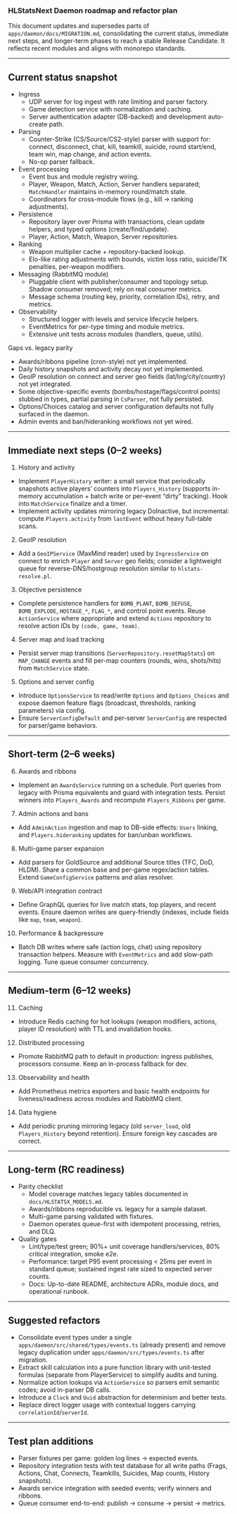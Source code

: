 ### HLStatsNext Daemon roadmap and refactor plan

This document updates and supersedes parts of `apps/daemon/docs/MIGRATION.md`, consolidating the current status, immediate next steps, and longer-term phases to reach a stable Release Candidate. It reflects recent modules and aligns with monorepo standards.

---

## Current status snapshot

- Ingress
  - UDP server for log ingest with rate limiting and parser factory.
  - Game detection service with normalization and caching.
  - Server authentication adapter (DB-backed) and development auto-create path.
- Parsing
  - Counter-Strike (CS/Source/CS2-style) parser with support for: connect, disconnect, chat, kill, teamkill, suicide, round start/end, team win, map change, and action events.
  - No-op parser fallback.
- Event processing
  - Event bus and module registry wiring.
  - Player, Weapon, Match, Action, Server handlers separated; `MatchHandler` maintains in-memory round/match state.
  - Coordinators for cross-module flows (e.g., kill → ranking adjustments).
- Persistence
  - Repository layer over Prisma with transactions, clean update helpers, and typed options (create/find/update).
  - Player, Action, Match, Weapon, Server repositories.
- Ranking
  - Weapon multiplier cache + repository-backed lookup.
  - Elo-like rating adjustments with bounds, victim loss ratio, suicide/TK penalties, per-weapon modifiers.
- Messaging (RabbitMQ module)
  - Pluggable client with publisher/consumer and topology setup. Shadow consumer removed; rely on real consumer metrics.
  - Message schema (routing key, priority, correlation IDs), retry, and metrics.
- Observability
  - Structured logger with levels and service lifecycle helpers.
  - EventMetrics for per-type timing and module metrics.
  - Extensive unit tests across modules (handlers, queue, utils).

Gaps vs. legacy parity

- Awards/ribbons pipeline (cron-style) not yet implemented.
- Daily history snapshots and activity decay not yet implemented.
- GeoIP resolution on connect and server geo fields (lat/lng/city/country) not yet integrated.
- Some objective-specific events (bombs/hostage/flags/control points) stubbed in types, partial parsing in `CsParser`, not fully persisted.
- Options/Choices catalog and server configuration defaults not fully surfaced in the daemon.
- Admin events and ban/hideranking workflows not yet wired.

---

## Immediate next steps (0–2 weeks)

1. History and activity

- Implement `PlayerHistory` writer: a small service that periodically snapshots active players’ counters into `Players_History` (supports in-memory accumulation + batch write or per-event “dirty” tracking). Hook into `MatchService` finalize and a timer.
- Implement activity updates mirroring legacy DoInactive, but incremental: compute `Players.activity` from `lastEvent` without heavy full-table scans.

2. GeoIP resolution

- Add a `GeoIPService` (MaxMind reader) used by `IngressService` on connect to enrich `Player` and `Server` geo fields; consider a lightweight queue for reverse-DNS/hostgroup resolution similar to `hlstats-resolve.pl`.

3. Objective persistence

- Complete persistence handlers for `BOMB_PLANT`, `BOMB_DEFUSE`, `BOMB_EXPLODE`, `HOSTAGE_*`, `FLAG_*`, and control point events. Reuse `ActionService` where appropriate and extend `Actions` repository to resolve action IDs by `(code, game, team)`.

4. Server map and load tracking

- Persist server map transitions (`ServerRepository.resetMapStats`) on `MAP_CHANGE` events and fill per-map counters (rounds, wins, shots/hits) from `MatchService` state.

5. Options and server config

- Introduce `OptionsService` to read/write `Options` and `Options_Choices` and expose daemon feature flags (broadcast, thresholds, ranking parameters) via config.
- Ensure `ServerConfigDefault` and per-server `ServerConfig` are respected for parser/game behaviors.

---

## Short-term (2–6 weeks)

6. Awards and ribbons

- Implement an `AwardsService` running on a schedule. Port queries from legacy with Prisma equivalents and guard with integration tests. Persist winners into `Players_Awards` and recompute `Players_Ribbons` per game.

7. Admin actions and bans

- Add `AdminAction` ingestion and map to DB-side effects: `Users` linking, and `Players.hideranking` updates for ban/unban workflows.

8. Multi-game parser expansion

- Add parsers for GoldSource and additional Source titles (TFC, DoD, HLDM). Share a common base and per-game regex/action tables. Extend `GameConfigService` patterns and alias resolver.

9. Web/API integration contract

- Define GraphQL queries for live match stats, top players, and recent events. Ensure daemon writes are query-friendly (indexes, include fields like `map`, `team`, `weapon`).

10. Performance & backpressure

- Batch DB writes where safe (action logs, chat) using repository transaction helpers. Measure with `EventMetrics` and add slow-path logging. Tune queue consumer concurrency.

---

## Medium-term (6–12 weeks)

11. Caching

- Introduce Redis caching for hot lookups (weapon modifiers, actions, player ID resolution) with TTL and invalidation hooks.

12. Distributed processing

- Promote RabbitMQ path to default in production: ingress publishes, processors consume. Keep an in-process fallback for dev.

13. Observability and health

- Add Prometheus metrics exporters and basic health endpoints for liveness/readiness across modules and RabbitMQ client.

14. Data hygiene

- Add periodic pruning mirroring legacy (old `server_load`, old `Players_History` beyond retention). Ensure foreign key cascades are correct.

---

## Long-term (RC readiness)

- Parity checklist
  - Model coverage matches legacy tables documented in `docs/HLSTATSX_MODELS.md`.
  - Awards/ribbons reproducible vs. legacy for a sample dataset.
  - Multi-game parsing validated with fixtures.
  - Daemon operates queue-first with idempotent processing, retries, and DLQ.
- Quality gates
  - Lint/type/test green; 90%+ unit coverage handlers/services, 80% critical integration, smoke e2e.
  - Performance: target P95 event processing < 25ms per event in standard queue; sustained ingest rate sized to expected server counts.
  - Docs: Up-to-date README, architecture ADRs, module docs, and operational runbook.

---

## Suggested refactors

- Consolidate event types under a single `apps/daemon/src/shared/types/events.ts` (already present) and remove legacy duplication under `apps/daemon/src/types/events.ts` after migration.
- Extract skill calculation into a pure function library with unit-tested formulas (separate from PlayerService) to simplify audits and tuning.
- Normalize action lookups via `ActionService` so parsers emit semantic codes; avoid in-parser DB calls.
- Introduce a `Clock` and `Uuid` abstraction for determinism and better tests.
- Replace direct logger usage with contextual loggers carrying `correlationId`/`serverId`.

---

## Test plan additions

- Parser fixtures per game: golden log lines → expected events.
- Repository integration tests with test database for all write paths (Frags, Actions, Chat, Connects, Teamkills, Suicides, Map counts, History snapshots).
- Awards service integration with seeded events; verify winners and ribbons.
- Queue consumer end-to-end: publish → consume → persist → metrics.
